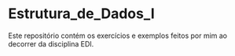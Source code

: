 # Estrutura_de_Dados_I
Este repositório contém os exercícios e exemplos feitos por mim ao decorrer da disciplina EDI.
